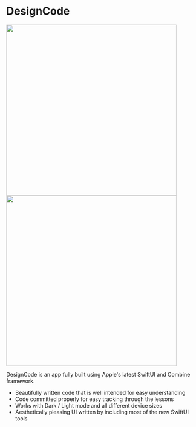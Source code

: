 # DesignCode

<img src="https://github.com/mythxn/DesignCode-SwiftUI/blob/master/preview.gif" height=450><img src="https://i.imgur.com/N9HfWdD.png" height=450>

DesignCode is an app fully built using Apple's latest SwiftUI and Combine framework.

  - Beautifully written code that is well intended for easy understanding
  - Code committed properly for easy tracking through the lessons
  - Works with Dark / Light mode and all different device sizes
  - Aesthetically pleasing UI written by including most of the new SwiftUI tools



